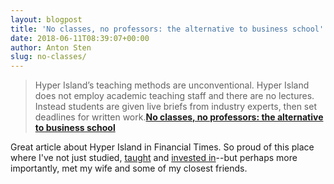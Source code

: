 ```yaml
---
layout: blogpost
title: 'No classes, no professors: the alternative to business school'
date: 2018-06-11T08:39:07+00:00
author: Anton Sten
slug: no-classes/
---
```


>Hyper Island’s teaching methods are unconventional. Hyper Island does not employ academic teaching staff and there are no lectures. Instead students are given live briefs from industry experts, then set deadlines for written work.**[No classes, no professors: the alternative to business school](https://amp-ft-com.cdn.ampproject.org/c/s/amp.ft.com/content/45ade73e-5aac-11e8-bdb7-f6677d2e1ce8)**

Great article about Hyper Island in Financial Times. So proud of this place where I've not just studied, [taught](/whatsux) and [invested in](https://www.instagram.com/p/BQxrHJvBYDn/?taken-by=antonsten)--but perhaps more importantly, met my wife and some of my closest friends.
